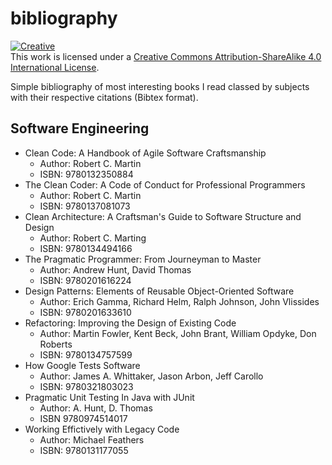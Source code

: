 # bibliography

<a rel=license href=http://creativecommons.org/licenses/by-sa/4.0/><img alt=Creative Commons License style=border-width:0 src=https://i.creativecommons.org/l/by-sa/4.0/88x31.png /></a><br />This work is licensed under a <a rel=license href=http://creativecommons.org/licenses/by-sa/4.0/>Creative Commons Attribution-ShareAlike 4.0 International License</a>.

Simple bibliography of most interesting books I read classed by subjects with their respective citations (Bibtex format).

## Software Engineering
- Clean Code: A Handbook of Agile Software Craftsmanship
    - Author: Robert C. Martin
    - ISBN: 9780132350884
- The Clean Coder: A Code of Conduct for Professional Programmers
    - Author: Robert C. Martin
    - ISBN: 9780137081073
- Clean Architecture: A Craftsman's Guide to Software Structure and Design
    - Author: Robert C. Marting
    - ISBN: 9780134494166
- The Pragmatic Programmer: From Journeyman to Master
    - Author: Andrew Hunt, David Thomas
    - ISBN: 9780201616224
- Design Patterns: Elements of Reusable Object-Oriented Software
    - Author: Erich Gamma, Richard Helm, Ralph Johnson, John Vlissides
    - ISBN: 9780201633610
- Refactoring: Improving the Design of Existing Code
    - Author: Martin Fowler, Kent Beck, John Brant, William Opdyke, Don Roberts
    - ISBN: 9780134757599
- How Google Tests Software
    - Author: James A. Whittaker, Jason Arbon, Jeff Carollo
    - ISBN: 9780321803023
- Pragmatic Unit Testing In Java with JUnit
    - Author: A. Hunt, D. Thomas
    - ISBN 9780974514017
- Working Effictively with Legacy Code
    - Author: Michael Feathers
    - ISBN: 9780131177055
